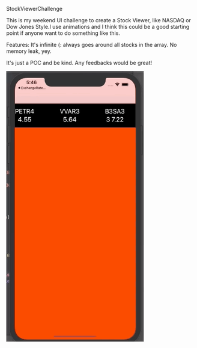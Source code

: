 StockViewerChallenge

This is my weekend UI challenge to create a Stock Viewer, like NASDAQ or Dow Jones Style.I use animations and I think this could be a good starting point if anyone want to do something like this. 

Features: It's infinite (: always goes around all stocks in the array. No memory leak, yey.

It's just a POC and be kind. Any feedbacks would be great!

![](stockMarketViewer.gif)
